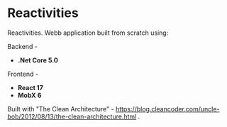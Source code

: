 # Reactivities

Reactivities. Webb application built from scratch using:

Backend - 
* **.Net Core 5.0**
 
Frontend -
* **React 17**
* **MobX 6**

Built with "The Clean Architecture" - https://blog.cleancoder.com/uncle-bob/2012/08/13/the-clean-architecture.html .




